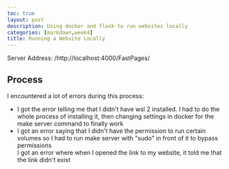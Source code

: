 ```yaml
---
toc: true
layout: post
description: Using docker and flask to run websites locally
categories: [markdown,week4]
title: Running a Website Locally
---
```


Server Address: /http://localhost:4000/FastPages/

## Process
I encountered a lot of errors during this process:
<ul>
    <li>I got the error telling me that I didn't have wsl 2 installed. I had to do the whole process of installing it, then changing settings in docker for the make server command to finally work</li>
    <li>I got an error saying that I didn't have the permission to run certain volumes so I had to run make server with "sudo" in front of it to bypass permissions</li>
    </li>I got an error where when I opened the link to my website, it told me that the link didn't exist</li>
</ul>
